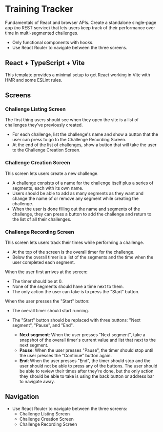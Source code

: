# Training Tracker

Fundamentals of React and browser APIs. Create a standalone single-page app (no REST service) that lets users keep track of their performance over time in multi-segmented challenges.

- Only functional components with hooks.
- Use React Router to navigate between the three screens.

## React + TypeScript + Vite

This template provides a minimal setup to get React working in Vite with HMR and some ESLint rules.

## Screens

### Challenge Listing Screen

The first thing users should see when they open the site is a list of challenges they've previously created.

- For each challenge, list the challenge's name and show a button that the user can press to go to the Challenge Recording Screen.
- At the end of the list of challenges, show a button that will take the user to the Challenge Creation Screen.

### Challenge Creation Screen

This screen lets users create a new challenge.

- A challenge consists of a name for the challenge itself plus a series of segments, each with its own name.
- Users should be able to add as many segments as they want and change the name of or remove any segment while creating the challenge.
- When the user is done filling out the name and segments of the challenge, they can press a button to add the challenge and return to the list of all their challenges.

### Challenge Recording Screen

This screen lets users track their times while performing a challenge.

- At the top of the screen is the overall timer for the challenge.
- Below the overall timer is a list of the segments and the time when the user completed each segment.

When the user first arrives at the screen:

- The timer should be at 0.
- None of the segments should have a time next to them.
- The only action the user can take is to press the "Start" button.

When the user presses the "Start" button:

- The overall timer should start running.
- The "Start" button should be replaced with three buttons: "Next segment", "Pause", and "End".

  - **Next segment**: When the user presses "Next segment", take a snapshot of the overall timer's current value and list that next to the next segment.
  - **Pause**: When the user presses "Pause", the timer should stop until the user presses the "Continue" button again.
  - **End**: When the user presses "End", the timer should stop and the user should not be able to press any of the buttons. The user should be able to review their times after they're done, but the only action they should be able to take is using the back button or address bar to navigate away.

## Navigation

- Use React Router to navigate between the three screens:
  - Challenge Listing Screen
  - Challenge Creation Screen
  - Challenge Recording Screen
